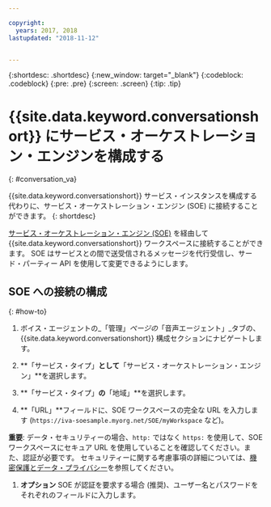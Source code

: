```yaml
---

copyright:
  years: 2017, 2018
lastupdated: "2018-11-12"


---
```


{:shortdesc: .shortdesc}
{:new_window: target="_blank"}
{:codeblock: .codeblock}
{:pre: .pre}
{:screen: .screen}
{:tip: .tip}

# {{site.data.keyword.conversationshort}} にサービス・オーケストレーション・エンジンを構成する
{: #conversation_va}

{{site.data.keyword.conversationshort}} サービス・インスタンスを構成する代わりに、サービス・オーケストレーション・エンジン (SOE) に接続することができます。
{: shortdesc}

[サービス・オーケストレーション・エンジン (SOE)](about.html#arch-soe) を経由して {{site.data.keyword.conversationshort}} ワークスペースに接続することができます。 SOE はサービスとの間で送受信されるメッセージを代行受信し、サード・パーティー API を使用して変更できるようにします。

## SOE への接続の構成
{: #how-to}

1. ボイス・エージェントの_「管理」_ページの_「音声エージェント」_タブの、{{site.data.keyword.conversationshort}} 構成セクションにナビゲートします。

1. **「サービス・タイプ」**として**「サービス・オーケストレーション・エンジン」**を選択します。

1. **「サービス・タイプ」**の**「地域」**を選択します。

1. **「URL」**フィールドに、SOE ワークスペースの完全な URL を入力します (`https://iva-soesample.myorg.net/SOE/myWorkspace` など)。

  **重要**: データ・セキュリティーの場合、`http:` ではなく `https:` を使用して、SOE ワークスペースにセキュア URL を使用していることを確認してください。また、認証が必要です。 セキュリティーに関する考慮事項の詳細については、[機密保護とデータ・プライバシー](infosec.html)を参照してください。

1. **オプション** SOE が認証を要求する場合 (推奨)、ユーザー名とパスワードをそれぞれのフィールドに入力します。
